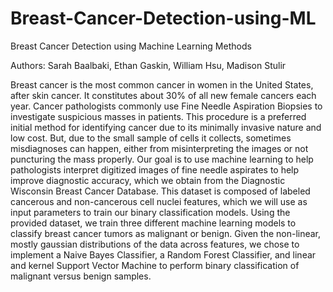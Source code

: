 # Breast-Cancer-Detection-using-ML
Breast Cancer Detection using Machine Learning Methods

Authors: Sarah Baalbaki, Ethan Gaskin, William Hsu, Madison Stulir

Breast cancer is the most common cancer in women in the United States, after skin cancer. It constitutes about 30% of all new female cancers each year. Cancer pathologists commonly use Fine Needle Aspiration Biopsies to investigate suspicious masses in patients. This procedure is a preferred initial method for identifying cancer due to its minimally invasive nature and low cost. But, due to the small sample of cells it collects, sometimes misdiagnoses can happen, either from misinterpreting the images or not puncturing the mass properly.
Our goal is to use machine learning to help pathologists interpret digitized images of fine needle aspirates to help improve diagnostic accuracy, which we obtain from the Diagnostic Wisconsin Breast Cancer Database.
This dataset is composed of labeled cancerous and non-cancerous cell nuclei features, which we will use as input parameters to train our binary classification models.
Using the provided dataset, we train three different machine learning models to classify breast cancer tumors as malignant or benign. Given the non-linear, mostly gaussian distributions of the data across features, we chose to implement a Naive Bayes Classifier, a Random Forest Classifier, and linear and kernel Support Vector Machine to perform binary classification of malignant versus benign samples.



